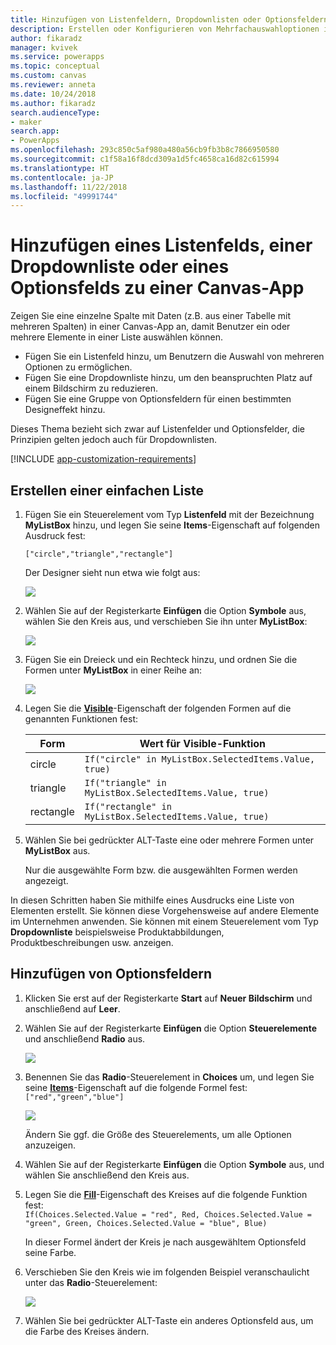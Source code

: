 ```yaml
---
title: Hinzufügen von Listenfeldern, Dropdownlisten oder Optionsfeldern zu einer Canvas-App | Microsoft-Dokumentation
description: Erstellen oder Konfigurieren von Mehrfachauswahloptionen in einer Canvas-App in PowerApps
author: fikaradz
manager: kvivek
ms.service: powerapps
ms.topic: conceptual
ms.custom: canvas
ms.reviewer: anneta
ms.date: 10/24/2018
ms.author: fikaradz
search.audienceType:
- maker
search.app:
- PowerApps
ms.openlocfilehash: 293c850c5af980a480a56cb9fb3b8c7866950580
ms.sourcegitcommit: c1f58a16f8dcd309a1d5fc4658ca16d82c615994
ms.translationtype: HT
ms.contentlocale: ja-JP
ms.lasthandoff: 11/22/2018
ms.locfileid: "49991744"
---
```

# <a name="add-a-list-box-a-drop-down-list-or-radio-buttons-to-a-canvas-app"></a>Hinzufügen eines Listenfelds, einer Dropdownliste oder eines Optionsfelds zu einer Canvas-App

Zeigen Sie eine einzelne Spalte mit Daten (z.B. aus einer Tabelle mit mehreren Spalten) in einer Canvas-App an, damit Benutzer ein oder mehrere Elemente in einer Liste auswählen können.

- Fügen Sie ein Listenfeld hinzu, um Benutzern die Auswahl von mehreren Optionen zu ermöglichen.
- Fügen Sie eine Dropdownliste hinzu, um den beanspruchten Platz auf einem Bildschirm zu reduzieren.
- Fügen Sie eine Gruppe von Optionsfeldern für einen bestimmten Designeffekt hinzu.

Dieses Thema bezieht sich zwar auf Listenfelder und Optionsfelder, die Prinzipien gelten jedoch auch für Dropdownlisten.

[!INCLUDE [app-customization-requirements](../../includes/app-customization-requirements.md)]

## <a name="create-a-simple-list"></a>Erstellen einer einfachen Liste

1. Fügen Sie ein Steuerelement vom Typ **Listenfeld** mit der Bezeichnung **MyListBox** hinzu, und legen Sie seine **Items**-Eigenschaft auf folgenden Ausdruck fest:

    ```["circle","triangle","rectangle"]```  <br/>

    Der Designer sieht nun etwa wie folgt aus:

    ![][4]

4. Wählen Sie auf der Registerkarte **Einfügen** die Option **Symbole** aus, wählen Sie den Kreis aus, und verschieben Sie ihn unter **MyListBox**:

    ![][5]  

5. Fügen Sie ein Dreieck und ein Rechteck hinzu, und ordnen Sie die Formen unter **MyListBox** in einer Reihe an:

    ![][6]  

6. Legen Sie die **[Visible](controls/properties-core.md)**-Eigenschaft der folgenden Formen auf die genannten Funktionen fest:  

   | Form | Wert für Visible-Funktion |
   | --- | --- |
   | circle |```If("circle" in MyListBox.SelectedItems.Value, true)``` |
   | triangle |```If("triangle" in MyListBox.SelectedItems.Value, true)``` |
   | rectangle |```If("rectangle" in MyListBox.SelectedItems.Value, true)``` |

7. Wählen Sie bei gedrückter ALT-Taste eine oder mehrere Formen unter **MyListBox** aus.

    Nur die ausgewählte Form bzw. die ausgewählten Formen werden angezeigt.

In diesen Schritten haben Sie mithilfe eines Ausdrucks eine Liste von Elementen erstellt. Sie können diese Vorgehensweise auf andere Elemente im Unternehmen anwenden. Sie können mit einem Steuerelement vom Typ **Dropdownliste** beispielsweise Produktabbildungen, Produktbeschreibungen usw. anzeigen.

## <a name="add-radio-buttons"></a>Hinzufügen von Optionsfeldern
1. Klicken Sie erst auf der Registerkarte **Start** auf **Neuer Bildschirm** und anschließend auf **Leer**.

2. Wählen Sie auf der Registerkarte **Einfügen** die Option **Steuerelemente** und anschließend **Radio** aus.

    ![][10]  

3. Benennen Sie das **Radio**-Steuerelement in **Choices** um, und legen Sie seine **[Items](controls/properties-core.md)**-Eigenschaft auf die folgende Formel fest:  
   ```["red","green","blue"]```  <br/>

    ![][12]  

    Ändern Sie ggf. die Größe des Steuerelements, um alle Optionen anzuzeigen.

4. Wählen Sie auf der Registerkarte **Einfügen** die Option **Symbole** aus, und wählen Sie anschließend den Kreis aus.

5. Legen Sie die **[Fill](controls/properties-color-border.md)**-Eigenschaft des Kreises auf die folgende Funktion fest:  
   ```If(Choices.Selected.Value = "red", Red, Choices.Selected.Value = "green", Green, Choices.Selected.Value = "blue", Blue)```  

    In dieser Formel ändert der Kreis je nach ausgewähltem Optionsfeld seine Farbe.

6. Verschieben Sie den Kreis wie im folgenden Beispiel veranschaulicht unter das **Radio**-Steuerelement:

    ![][14]  

7. Wählen Sie bei gedrückter ALT-Taste ein anderes Optionsfeld aus, um die Farbe des Kreises ändern.

[1]: ./media/add-list-box-drop-down-list-radio-button/preview.png
[2]: ./media/add-list-box-drop-down-list-radio-button/listbox.png
[3]: ./media/add-list-box-drop-down-list-radio-button/renamelistbox.png
[4]: ./media/add-list-box-drop-down-list-radio-button/itemslistbox.png
[5]: ./media/add-list-box-drop-down-list-radio-button/circle.png
[6]: ./media/add-list-box-drop-down-list-radio-button/allshapes.png
[10]: ./media/add-list-box-drop-down-list-radio-button/radiobutton.png
[12]: ./media/add-list-box-drop-down-list-radio-button/itemsradio.png
[14]: ./media/add-list-box-drop-down-list-radio-button/radiocircle.png
[15]: ./media/add-list-box-drop-down-list-radio-button/dropdown.png
